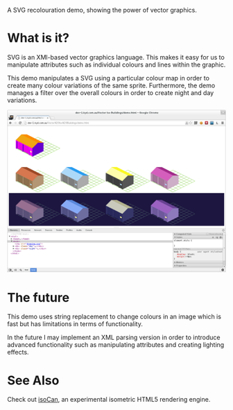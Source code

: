 A SVG recolouration demo, showing the power of vector graphics.

What is it?
===========
SVG is an XMl-based vector graphics language. This makes it easy for us
to manipulate attributes such as individual colours and lines within the
graphic.

This demo manipulates a SVG using a particular colour map in order to
create many colour variations of the same sprite. Furthermore, the demo
manages a filter over the overall colours in order to create night and
day variations.

![The screenshot shows a number of colour variations and a night/day sample](screenshot.png)


The future
==========
This demo uses string replacement to change colours in an image which is
fast but has limitations in terms of functionality.

In the future I may implement an XML parsing version in order to
introduce advanced functionality such as manipulating attributes and
creating lighting effects.

See Also
========
Check out [isoCan](http://isocan.kyd.com.au/), an experimental isometric
HTML5 rendering engine.
